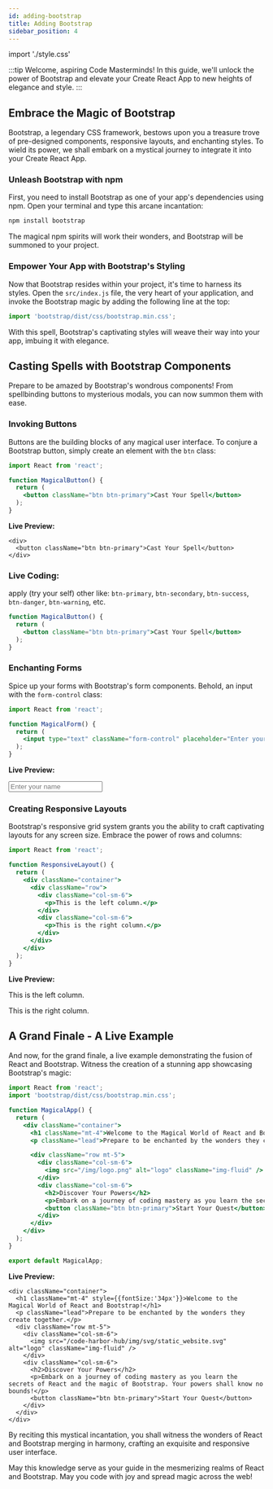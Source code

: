 ```yaml
---
id: adding-bootstrap
title: Adding Bootstrap
sidebar_position: 4
---
```


import './style.css'


:::tip
Welcome, aspiring Code Masterminds! In this guide, we'll unlock the power of Bootstrap and elevate your Create React App to new heights of elegance and style.
:::

## Embrace the Magic of Bootstrap

Bootstrap, a legendary CSS framework, bestows upon you a treasure trove of pre-designed components, responsive layouts, and enchanting styles. To wield its power, we shall embark on a mystical journey to integrate it into your Create React App.

### Unleash Bootstrap with npm

First, you need to install Bootstrap as one of your app's dependencies using npm. Open your terminal and type this arcane incantation:

```bash
npm install bootstrap
```

The magical npm spirits will work their wonders, and Bootstrap will be summoned to your project.

### Empower Your App with Bootstrap's Styling

Now that Bootstrap resides within your project, it's time to harness its styles. Open the `src/index.js` file, the very heart of your application, and invoke the Bootstrap magic by adding the following line at the top:

```javascript
import 'bootstrap/dist/css/bootstrap.min.css';
```

With this spell, Bootstrap's captivating styles will weave their way into your app, imbuing it with elegance.

## Casting Spells with Bootstrap Components

Prepare to be amazed by Bootstrap's wondrous components! From spellbinding buttons to mysterious modals, you can now summon them with ease.

### Invoking Buttons

Buttons are the building blocks of any magical user interface. To conjure a Bootstrap button, simply create an element with the `btn` class:

```jsx title="MagicalButton,jsx"
import React from 'react';

function MagicalButton() {
  return (
    <button className="btn btn-primary">Cast Your Spell</button>
  );
}
```

**Live Preview:**

<BrowserWindow>
      
    <div>
      <button className="btn btn-primary">Cast Your Spell</button>
    </div>
      
 </BrowserWindow>

### Live Coding:

apply (try your self) other like: `btn-primary`, `btn-secondary`, `btn-success`, `btn-danger`, `btn-warning`, etc.

```jsx live
function MagicalButton() {
  return (
    <button className="btn btn-primary">Cast Your Spell</button>
  );
}
```

### Enchanting Forms

Spice up your forms with Bootstrap's form components. Behold, an input with the `form-control` class:

```jsx title="MagicalForm.jsx"
import React from 'react';

function MagicalForm() {
  return (
    <input type="text" className="form-control" placeholder="Enter your name" />
  );
}
```

**Live Preview:**

<BrowserWindow>      
    <div>
      <input type="text" className="form-control" placeholder="Enter your name" />
    </div>      
 </BrowserWindow>

### Creating Responsive Layouts

Bootstrap's responsive grid system grants you the ability to craft captivating layouts for any screen size. Embrace the power of rows and columns:

```jsx title="ResponsiveLayout.jsx"
import React from 'react';

function ResponsiveLayout() {
  return (
    <div className="container">
      <div className="row">
        <div className="col-sm-6">
          <p>This is the left column.</p>
        </div>
        <div className="col-sm-6">
          <p>This is the right column.</p>
        </div>
      </div>
    </div>
  );
}
```

**Live Preview:**

<BrowserWindow>      
    <div className="container">
      <div className="row">
        <div className="col-sm-6">
          <p>This is the left column.</p>
        </div>
        <div className="col-sm-6">
          <p>This is the right column.</p>
        </div>
      </div>
    </div>      
 </BrowserWindow>

## A Grand Finale - A Live Example

And now, for the grand finale, a live example demonstrating the fusion of React and Bootstrap. Witness the creation of a stunning app showcasing Bootstrap's magic:

```jsx title="MagicalApp.jsx"
import React from 'react';
import 'bootstrap/dist/css/bootstrap.min.css';

function MagicalApp() {
  return (
    <div className="container">
      <h1 className="mt-4">Welcome to the Magical World of React and Bootstrap!</h1>
      <p className="lead">Prepare to be enchanted by the wonders they create together.</p>

      <div className="row mt-5">
        <div className="col-sm-6">
          <img src="/img/logo.png" alt="logo" className="img-fluid" />
        </div>
        <div className="col-sm-6">
          <h2>Discover Your Powers</h2>
          <p>Embark on a journey of coding mastery as you learn the secrets of React and the magic of Bootstrap. Your powers shall know no bounds!</p>
          <button className="btn btn-primary">Start Your Quest</button>
        </div>
      </div>
    </div>
  );
}

export default MagicalApp;
```

**Live Preview:**

<BrowserWindow>
      
    <div className="container">
      <h1 className="mt-4" style={{fontSize:'34px'}}>Welcome to the Magical World of React and Bootstrap!</h1>
      <p className="lead">Prepare to be enchanted by the wonders they create together.</p>
      <div className="row mt-5">
        <div className="col-sm-6">
          <img src="/code-harbor-hub/img/svg/static_website.svg" alt="logo" className="img-fluid" />
        </div>
        <div className="col-sm-6">
          <h2>Discover Your Powers</h2>
          <p>Embark on a journey of coding mastery as you learn the secrets of React and the magic of Bootstrap. Your powers shall know no bounds!</p>
          <button className="btn btn-primary">Start Your Quest</button>
        </div>
      </div>
    </div>
      
 </BrowserWindow>

By reciting this mystical incantation, you shall witness the wonders of React and Bootstrap merging in harmony, crafting an exquisite and responsive user interface.

May this knowledge serve as your guide in the mesmerizing realms of React and Bootstrap. May you code with joy and spread magic across the web!
